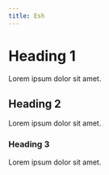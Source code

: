 ```yaml
---
title: Esh
---
```


# Heading 1
Lorem ipsum dolor sit amet. 

## Heading 2
Lorem ipsum dolor sit amet. 

### Heading 3
Lorem ipsum dolor sit amet. 
